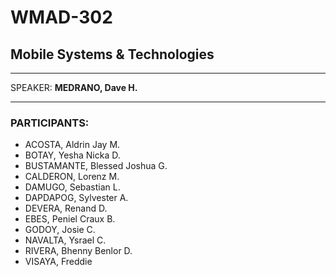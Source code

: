 # WMAD-302

## Mobile Systems & Technologies

---

SPEAKER: **MEDRANO, Dave H.**

---

### PARTICIPANTS:
- ACOSTA, Aldrin Jay M.
- BOTAY, Yesha Nicka D.
- BUSTAMANTE, Blessed Joshua G.
- CALDERON, Lorenz M.
- DAMUGO, Sebastian L.
- DAPDAPOG, Sylvester A.
- DEVERA, Renand D.
- EBES, Peniel Craux B.
- GODOY, Josie C.
- NAVALTA, Ysrael C.
- RIVERA, Bhenny Benlor D.
- VISAYA, Freddie
